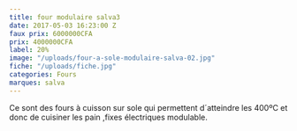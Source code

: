 ```yaml
---
title: four modulaire salva3
date: 2017-05-03 16:23:00 Z
faux prix: 6000000CFA
prix: 4000000CFA
label: 20%
image: "/uploads/four-a-sole-modulaire-salva-02.jpg"
fiche: "/uploads/fiche.jpg"
categories: Fours
marques: salva
---
```


Ce sont des fours à cuisson sur sole qui permettent d´atteindre les 400ºC et donc de cuisiner les pain ,fixes électriques modulable.